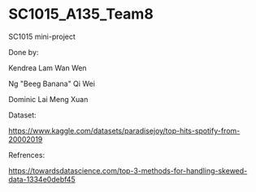 # SC1015_A135_Team8
SC1015 mini-project

Done by:

Kendrea Lam Wan Wen

Ng "Beeg Banana" Qi Wei

Dominic Lai Meng Xuan

Dataset:

https://www.kaggle.com/datasets/paradisejoy/top-hits-spotify-from-20002019

Refrences:

https://towardsdatascience.com/top-3-methods-for-handling-skewed-data-1334e0debf45


